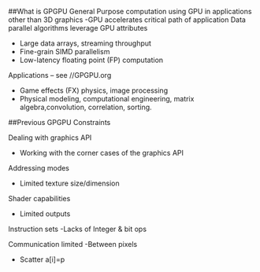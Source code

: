 ##What is GPGPU
General Purpose computation using GPU in applications other than 3D graphics
 -GPU accelerates critical path of application 
Data parallel algorithms leverage GPU attributes
- Large data arrays, streaming throughput
- Fine-grain SIMD parallelism 
- Low-latency floating point (FP) computation 

Applications – see //GPGPU.org 
- Game effects (FX) physics, image processing 
- Physical modeling, computational engineering, matrix algebra,convolution, correlation, sorting.

##Previous GPGPU Constraints

Dealing with graphics API
- Working with the corner cases of the graphics API

Addressing modes
- Limited texture size/dimension

Shader capabilities
- Limited outputs

Instruction sets
-Lacks of Integer & bit ops

Communication limited
-Between pixels
- Scatter a[i]=p


